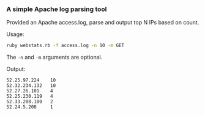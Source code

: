 
### A simple Apache log parsing tool

Provided an Apache access.log, parse and output top N IPs based on count.

Usage:

```bash
ruby webstats.rb -f access.log -n 10 -m GET
```

The `-n` and `-m` arguments are optional.

Output:
```text
52.25.97.224    10
52.32.234.132   10
52.27.26.101    4
52.25.230.119   4
52.33.208.100   2
52.24.5.208     1
```
